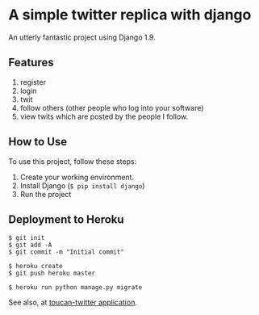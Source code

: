 # A simple twitter replica with django

An utterly fantastic project using Django 1.9.

## Features

1. register
2. login
3. twit
4. follow others (other people who log into your software)
5. view twits which are posted by the people I follow.

## How to Use

To use this project, follow these steps:

1. Create your working environment.
2. Install Django (`$ pip install django`)
3. Run the project

## Deployment to Heroku

    $ git init
    $ git add -A
    $ git commit -m "Initial commit"

    $ heroku create
    $ git push heroku master

    $ heroku run python manage.py migrate

See also, at [toucan-twitter application](https://toucan-twitter.herokuapp.com).
